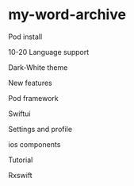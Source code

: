 # my-word-archive

Pod install


10-20 Language support

Dark-White theme

New features

Pod framework

Swiftui

Settings and profile

ios components

Tutorial

Rxswift

